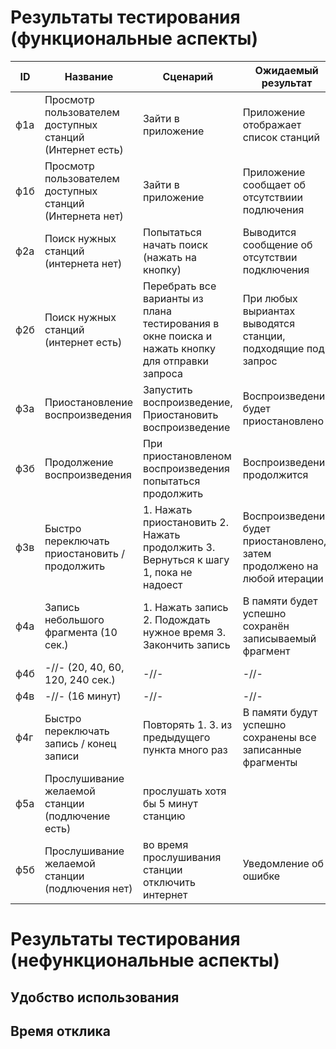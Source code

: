 # Результаты тестирования (функциональные аспекты)
| ID | Название | Сценарий | Ожидаемый результат | Фактический результат | Оценка |
|---|---|---|---|---|---|
| ф1а  | Просмотр пользователем доступных станций (Интернет есть) | Зайти в приложение | Приложение отображает список станций |   |   |  
| ф1б  | Просмотр пользователем доступных станций (Интернета нет)  | Зайти в приложение | Приложение сообщает об отсутствиии подлючения |   |   |  
| ф2а  | Поиск нужных станций (интернета нет)  | Попытаться начать поиск (нажать на кнопку) | Выводится сообщение об отсутствии подключения |   |   |  
| ф2б  | Поиск нужных станций (интернет есть)  | Перебрать все варианты из плана тестирования в окне поиска и нажать кнопку для отправки запроса | При любых выриантах выводятся станции, подходящие под запрос  |   |   |  
| ф3а  | Приостановление воспроизведения  | Запустить воспроизведение, Приостановить воспроизведение | Воспроизведение будет приостановлено  |   |   |  
| ф3б  | Продолжение воспроизведения | При приостановленом воспроизведения попытаться продолжить | Воспроизведение продолжится  |   |   |  
| ф3в  | Быстро переключать приостановить / продолжить | 1. Нажать приостановить   2. Нажать продолжить  3. Вернуться к шагу 1, пока не надоест | Воспроизведение будет приостановлено, затем продолжено на любой итерации |   |   |  
| ф4а  | Запись небольшого фрагмента (10 cек.) | 1. Нажать запись  2. Подождать нужное время  3. Закончить запись  | В памяти будет успешно сохранён записываемый фрагмент  |   |   |  
| ф4б  | -//- (20, 40, 60, 120, 240 сек.)  | -//- | -//- |   |   |  
| ф4в  | -//- (16 минут) | -//-  | -//- |   |   |  
| ф4г  | Быстро переключать запись / конец записи  | Повторять 1. 3. из предыдущего пункта много раз | В памяти будут успешно сохранены все записанные фрагменты |   |   |   
| ф5а  | Прослушивание желаемой станции (подлючение есть) | прослушать хотя бы 5 минут станцию |   | Успешное прослушивание (без вылетов и так далее) |   |  
| ф5б  | Прослушивание желаемой станции (подлючения нет) | во время прослушивания станции отключить интернет | Уведомление об ошибке |   |   |  

# Результаты тестирования (нефункциональные аспекты)
## Удобство использования  
## Время отклика  

